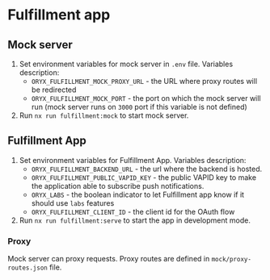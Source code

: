 # Fulfillment app

## Mock server

1. Set environment variables for mock server in `.env` file.
   Variables description:
   - `ORYX_FULFILLMENT_MOCK_PROXY_URL` - the URL where proxy routes will be redirected
   - `ORYX_FULFILLMENT_MOCK_PORT` - the port on which the mock server will run (mock server runs on `3000` port if this variable is not defined)
2. Run `nx run fulfillment:mock` to start mock server.

## Fulfillment App

1. Set environment variables for Fulfillment App.
   Variables description:
   - `ORYX_FULFILLMENT_BACKEND_URL` - the url where the backend is hosted.
   - `ORYX_FULFILLMENT_PUBLIC_VAPID_KEY` - the public VAPID key to make the application able to subscribe push notifications.
   - `ORYX_LABS` - the boolean indicator to let Fulfillment app know if it should use `labs` features
   - `ORYX_FULFILLMENT_CLIENT_ID` - the client id for the OAuth flow
2. Run `nx run fulfillment:serve` to start the app in development mode.

### Proxy

Mock server can proxy requests. Proxy routes are defined in `mock/proxy-routes.json` file.
